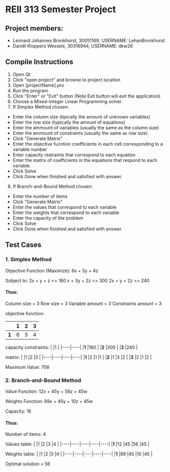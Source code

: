 # REII 313 Semester Project

## Project members:

* Leonard Johannes Bronkhorst, 30051169, USERNAME: LehanBronkhorst
* Daniël Kloppers Wessels, 30316944, USERNAME: dkw26

## Compile Instructions

1. Open Qt
2. Click "open project" and browse to project location
3. Open [projectName].pro
4. Run the program
5. Click "Enter" or "Exit" button (Note Exit button will exit the application) 
6. Choose a Mixed-integer Linear Programming solver
7. If Simplex Method chosen:

* Enter the column size (tipically the amount of unknown variables)
* Enter the row size (typically the amount of equations)
* Enter the ammount of variables (usually the same as the column size)
* Enter the ammount of constraints (usually the same as row size)
* Click "Generate Matrix"
* Enter the objective fucntion coefficients in each cell corresponding to a variable number
* Enter capacity restraints that correspond to each equation
* Enter the matrix of coefficients in the equations that respond to each variable.
* Click Solve
* Click Done when finished and satisfied with answer.

8. If Branch-and-Bound Method chosen:

* Enter the number of items
* Click "Generate Matrix"
* Enter the values that correspond to each variable
* Enter the weights that correspond to each variable
* Enter the capacity of the problem
* Click Solve
* Click Done when finished and satisfied with answer.

## Test Cases
### 1. Simplex Method

Objective Function (Maximize): 6x + 5y + 4z

Subject to: 2x + y + z <= 180
            x + 3y + 2z <= 300
            2x + y + 2z <= 240

#### Thus:

Column size = 3
Row size = 3
Variable amount = 3
Constraints amount = 3

objective function: 

|    |1   |2   |3   |
|----|----|----|----|
|**1**   |6   |5   |4   |


capacity constraints: 
|    |1   |
|----|----|
|**1**   |180 |
|**2**   |300 |
|**3**   |240 |

matrix: 
|    |1   |2   |3   |
|----|----|----|----|
|**1**   |2 |1 |1 |
|**2**   |1 |3 |2 |
|**3**   |2 |1 |2 |

Maximum Value: 708

### 2. Branch-and-Bound Method

Value Function: 12x + 45y + 56z + 45w

Weights Function: 89x + 45y + 10z + 45w

Capacity: 16

#### Thus:

Number of items: 4

Values table:
|    |1   |2   |3   |4   |
|----|----|----|----|----|
|**1**   |12   |45   |56   |45   |

Weights table: 
|    |1   |2   |3   |4   |
|----|----|----|----|----|
|**1**   |89   |45   |10   |45   |

Optimal solution = 56

